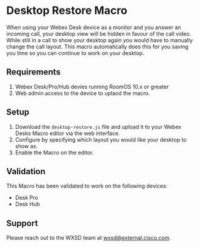 # Desktop Restore Macro

When using your Webex Desk device as a monitor and you answer an incoming call, your desktop view will be hidden in favour of the call video. While still in a call to show your desktop again you would have to manually change the call layout. This macro automatically does this for you saving you time so you can continue to work on your desktop.

## Requirements

1. Webex Desk/Pro/Hub devies running RoomOS 10.x or greater
2. Web admin access to the device to uplaod the macro.

## Setup

1. Download the ``desktop-restore.js`` file and upload it to your Webex Desks Macro editor via the web interface.
2. Configure by specifying which layout you would like your desktop to show as.
3. Enable the Macro on the editor.


## Validation

This Macro has been validated to work on the following devices:
* Desk Pro
* Desk Hub

## Support

Please reach out to the WXSD team at [wxsd@external.cisco.com](mailto:wxsd@external.cisco.com?subject=desktop-restore-macro).

